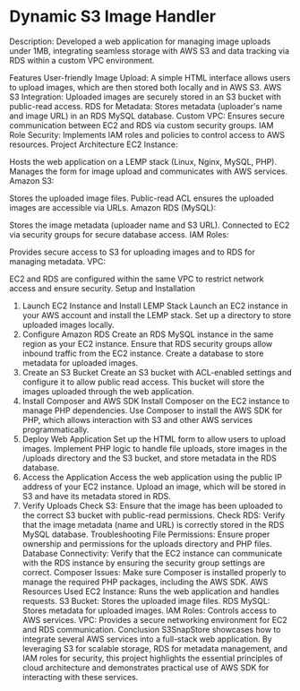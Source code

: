 # Dynamic S3 Image Handler
Description: Developed a web application for managing image uploads under 1MB, integrating seamless storage with AWS S3 and data tracking via RDS within a custom VPC environment.

Features
User-friendly Image Upload: A simple HTML interface allows users to upload images, which are then stored both locally and in AWS S3.
AWS S3 Integration: Uploaded images are securely stored in an S3 bucket with public-read access.
RDS for Metadata: Stores metadata (uploader's name and image URL) in an RDS MySQL database.
Custom VPC: Ensures secure communication between EC2 and RDS via custom security groups.
IAM Role Security: Implements IAM roles and policies to control access to AWS resources.
Project Architecture
EC2 Instance:

Hosts the web application on a LEMP stack (Linux, Nginx, MySQL, PHP).
Manages the form for image upload and communicates with AWS services.
Amazon S3:

Stores the uploaded image files.
Public-read ACL ensures the uploaded images are accessible via URLs.
Amazon RDS (MySQL):

Stores the image metadata (uploader name and S3 URL).
Connected to EC2 via security groups for secure database access.
IAM Roles:

Provides secure access to S3 for uploading images and to RDS for managing metadata.
VPC:

EC2 and RDS are configured within the same VPC to restrict network access and ensure security.
Setup and Installation
1. Launch EC2 Instance and Install LEMP Stack
Launch an EC2 instance in your AWS account and install the LEMP stack.
Set up a directory to store uploaded images locally.
2. Configure Amazon RDS
Create an RDS MySQL instance in the same region as your EC2 instance.
Ensure that RDS security groups allow inbound traffic from the EC2 instance.
Create a database to store metadata for uploaded images.
3. Create an S3 Bucket
Create an S3 bucket with ACL-enabled settings and configure it to allow public read access.
This bucket will store the images uploaded through the web application.
4. Install Composer and AWS SDK
Install Composer on the EC2 instance to manage PHP dependencies.
Use Composer to install the AWS SDK for PHP, which allows interaction with S3 and other AWS services programmatically.
5. Deploy Web Application
Set up the HTML form to allow users to upload images.
Implement PHP logic to handle file uploads, store images in the /uploads directory and the S3 bucket, and store metadata in the RDS database.
6. Access the Application
Access the web application using the public IP address of your EC2 instance.
Upload an image, which will be stored in S3 and have its metadata stored in RDS.
7. Verify Uploads
Check S3: Ensure that the image has been uploaded to the correct S3 bucket with public-read permissions.
Check RDS: Verify that the image metadata (name and URL) is correctly stored in the RDS MySQL database.
Troubleshooting
File Permissions: Ensure proper ownership and permissions for the uploads directory and PHP files.
Database Connectivity: Verify that the EC2 instance can communicate with the RDS instance by ensuring the security group settings are correct.
Composer Issues: Make sure Composer is installed properly to manage the required PHP packages, including the AWS SDK.
AWS Resources Used
EC2 Instance: Runs the web application and handles requests.
S3 Bucket: Stores the uploaded image files.
RDS MySQL: Stores metadata for uploaded images.
IAM Roles: Controls access to AWS services.
VPC: Provides a secure networking environment for EC2 and RDS communication.
Conclusion
S3SnapStore showcases how to integrate several AWS services into a full-stack web application. By leveraging S3 for scalable storage, RDS for metadata management, and IAM roles for security, this project highlights the essential principles of cloud architecture and demonstrates practical use of AWS SDK for interacting with these services.
